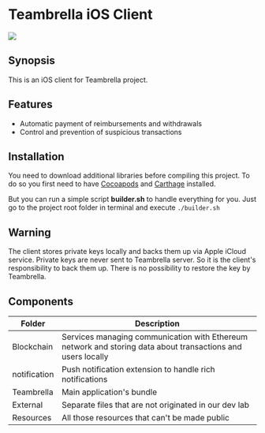 # Teambrella iOS Client

<a href="https://github.com/apple/swift"><img src="https://img.shields.io/badge/Swift-4.1-F16D39.svg?style=flat"></a>

## Synopsis

This is an iOS client for Teambrella project.

## Features

- Automatic payment of reimbursements and withdrawals
- Control and prevention of suspicious transactions

## Installation

You need to download additional libraries before compiling this project.
To do so you first need to have [Cocoapods](https://cocoapods.org)
and [Carthage](https://github.com/Carthage/Carthage) installed.

But you can run a simple script **builder.sh** to handle everything for you.
Just go to the project
root folder in terminal and execute `./builder.sh`

## Warning

The client stores private keys locally and backs them up via Apple iCloud service. Private keys are never sent to Teambrella server. So it is the client's responsibility to back them up. There is no possibility to restore the key by Teambrella.

## Components

| Folder | Description |
|---|---|
| Blockchain | Services managing communication with Ethereum network and storing data about transactions and users locally |
| notification | Push notification extension to handle rich notifications |
| Teambrella | Main application's bundle |
| External | Separate files that are not originated in our dev lab |
| Resources | All those resources that can't be made public |
